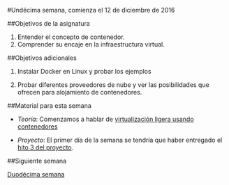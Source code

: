 #Undécima semana, comienza el 12 de diciembre de 2016


##Objetivos de la asignatura

1. Entender el concepto de contenedor.
2. Comprender su encaje en la infraestructura virtual. 

##Objetivos adicionales

1. Instalar Docker en Linux y probar los ejemplos

2. Probar diferentes proveedores de nube y ver las posibilidades que
   ofrecen para alojamiento de contenedores.


##Material para esta semana

* *Teoría*: Comenzamos a hablar de [virtualización ligera usando contenedores](http://jj.github.io/CC/documentos/temas/Contenedores)

* *Proyecto*: El primer día de la semana se tendría que haber entregado el [hito 3 del proyecto](http://jj.github.io/CC/documentos/proyecto/3.Orquestacion). 

##Siguiente semana

[Duodécima semana](12-semana)
